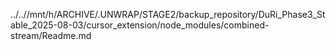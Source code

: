 ../..//mnt/h/ARCHIVE/.UNWRAP/STAGE2/backup_repository/DuRi_Phase3_Stable_2025-08-03/cursor_extension/node_modules/combined-stream/Readme.md